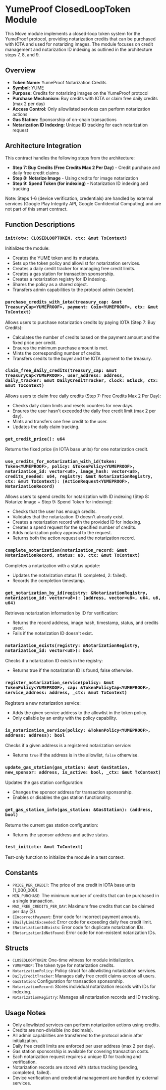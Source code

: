# YumeProof ClosedLoopToken Module

This Move module implements a closed-loop token system for the YumeProof protocol, providing notarization credits that can be purchased with IOTA and used for notarizing images. The module focuses on credit management and notarization ID indexing as outlined in the architecture steps 7, 8, and 9.

## Overview
- **Token Name:** YumeProof Notarization Credits
- **Symbol:** YUME
- **Purpose:** Credits for notarizing images on the YumeProof protocol
- **Purchase Mechanism:** Buy credits with IOTA or claim free daily credits (max 2 per day)
- **Access Control:** Only allowlisted services can perform notarization actions
- **Gas Station:** Sponsorship of on-chain transactions
- **Notarization ID Indexing:** Unique ID tracking for each notarization request

## Architecture Integration
This contract handles the following steps from the architecture:
- **Step 7: Buy Credits (Free Credits Max 2 Per Day)** - Credit purchase and daily free credit claims
- **Step 8: Notarize Image** - Using credits for image notarization
- **Step 9: Spend Token (for indexing)** - Notarization ID indexing and tracking

Note: Steps 1-6 (device verification, credentials) are handled by external services (Google Play Integrity API, Google Confidential Computing) and are not part of this smart contract.

## Function Descriptions

### `init(otw: CLOSEDLOOPTOKEN, ctx: &mut TxContext)`
Initializes the module:
- Creates the YUME token and its metadata.
- Sets up the token policy and allowlist for notarization services.
- Creates a daily credit tracker for managing free credit limits.
- Creates a gas station for transaction sponsorship.
- Creates a notarization registry for ID indexing.
- Shares the policy as a shared object.
- Transfers admin capabilities to the protocol admin (sender).

### `purchase_credits_with_iota(treasury_cap: &mut TreasuryCap<YUMEPROOF>, payment: Coin<YUMEPROOF>, ctx: &mut TxContext)`
Allows users to purchase notarization credits by paying IOTA (Step 7: Buy Credits):
- Calculates the number of credits based on the payment amount and the fixed price per credit.
- Ensures the minimum purchase amount is met.
- Mints the corresponding number of credits.
- Transfers credits to the buyer and the IOTA payment to the treasury.

### `claim_free_daily_credits(treasury_cap: &mut TreasuryCap<YUMEPROOF>, user_address: address, daily_tracker: &mut DailyCreditTracker, clock: &Clock, ctx: &mut TxContext)`
Allows users to claim free daily credits (Step 7: Free Credits Max 2 Per Day):
- Checks daily claim limits and resets counters for new days.
- Ensures the user hasn't exceeded the daily free credit limit (max 2 per day).
- Mints and transfers one free credit to the user.
- Updates the daily claim tracking.

### `get_credit_price(): u64`
Returns the fixed price (in IOTA base units) for one notarization credit.

### `use_credits_for_notarization_with_id(token: Token<YUMEPROOF>, policy: &TokenPolicy<YUMEPROOF>, notarization_id: vector<u8>, image_hash: vector<u8>, credits_needed: u64, registry: &mut NotarizationRegistry, ctx: &mut TxContext): (ActionRequest<YUMEPROOF>, NotarizationRecord)`
Allows users to spend credits for notarization with ID indexing (Step 8: Notarize Image + Step 9: Spend Token for indexing):
- Checks that the user has enough credits.
- Validates that the notarization ID doesn't already exist.
- Creates a notarization record with the provided ID for indexing.
- Creates a spend request for the specified number of credits.
- Adds notarization policy approval to the request.
- Returns both the action request and the notarization record.

### `complete_notarization(notarization_record: &mut NotarizationRecord, status: u8, ctx: &mut TxContext)`
Completes a notarization with a status update:
- Updates the notarization status (1: completed, 2: failed).
- Records the completion timestamp.

### `get_notarization_by_id(registry: &NotarizationRegistry, notarization_id: vector<u8>): (address, vector<u8>, u64, u8, u64)`
Retrieves notarization information by ID for verification:
- Returns the record address, image hash, timestamp, status, and credits used.
- Fails if the notarization ID doesn't exist.

### `notarization_exists(registry: &NotarizationRegistry, notarization_id: vector<u8>): bool`
Checks if a notarization ID exists in the registry:
- Returns true if the notarization ID is found, false otherwise.

### `register_notarization_service(policy: &mut TokenPolicy<YUMEPROOF>, cap: &TokenPolicyCap<YUMEPROOF>, service_address: address, _ctx: &mut TxContext)`
Registers a new notarization service:
- Adds the given service address to the allowlist in the token policy.
- Only callable by an entity with the policy capability.

### `is_notarization_service(policy: &TokenPolicy<YUMEPROOF>, address: address): bool`
Checks if a given address is a registered notarization service:
- Returns `true` if the address is in the allowlist, `false` otherwise.

### `update_gas_station(gas_station: &mut GasStation, new_sponsor: address, is_active: bool, _ctx: &mut TxContext)`
Updates the gas station configuration:
- Changes the sponsor address for transaction sponsorship.
- Enables or disables the gas station functionality.

### `get_gas_station_info(gas_station: &GasStation): (address, bool)`
Returns the current gas station configuration:
- Returns the sponsor address and active status.

### `test_init(ctx: &mut TxContext)`
Test-only function to initialize the module in a test context.

## Constants
- `PRICE_PER_CREDIT`: The price of one credit in IOTA base units (1_000_000).
- `MIN_PURCHASE`: The minimum number of credits that can be purchased in a single transaction.
- `MAX_FREE_CREDITS_PER_DAY`: Maximum free credits that can be claimed per day (2).
- `EIncorrectPayment`: Error code for incorrect payment amounts.
- `EDailyLimitExceeded`: Error code for exceeding daily free credit limit.
- `ENotarizationIdExists`: Error code for duplicate notarization IDs.
- `ENotarizationIdNotFound`: Error code for non-existent notarization IDs.

## Structs
- `CLOSEDLOOPTOKEN`: One-time witness for module initialization.
- `YUMEPROOF`: The token type for notarization credits.
- `NotarizationPolicy`: Policy struct for allowlisting notarization services.
- `DailyCreditTracker`: Manages daily free credit claims across all users.
- `GasStation`: Configuration for transaction sponsorship.
- `NotarizationRecord`: Stores individual notarization records with IDs for indexing.
- `NotarizationRegistry`: Manages all notarization records and ID tracking.

## Usage Notes
- Only allowlisted services can perform notarization actions using credits.
- Credits are non-divisible (no decimals).
- All admin capabilities are transferred to the protocol admin after initialization.
- Daily free credit limits are enforced per user address (max 2 per day).
- Gas station sponsorship is available for covering transaction costs.
- Each notarization request requires a unique ID for tracking and verification.
- Notarization records are stored with status tracking (pending, completed, failed).
- Device verification and credential management are handled by external services. 